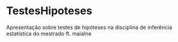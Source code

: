 # TestesHipoteses
Apresentação sobre testes de hipóteses na disciplina de inferência estatística do mestrado ft. maialne
